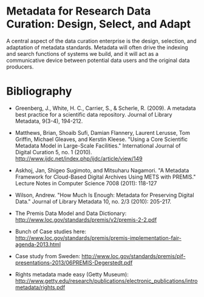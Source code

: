 # Metadata for Research Data Curation: Design, Select, and Adapt

A central aspect of the data curation enterprise is the design, selection, and adaptation of metadata standards. Metadata will often drive the indexing and search functions of systems we build, and it will act as a communicative device between potential data users and the original data producers. 






# Bibliography

- Greenberg, J., White, H. C., Carrier, S., & Scherle, R. (2009). A metadata best practice for a scientific data repository. Journal of Library Metadata, 9(3-4), 194-212.

- Matthews, Brian, Shoaib Sufi, Damian Flannery, Laurent Lerusse,
Tom Griffin, Michael Gleaves, and Kerstin Kleese. "Using a Core
Scientific Metadata Model in Large-Scale Facilities."
International
Journal of Digital Curation
5, no. 1 (2010).
http://www.ijdc.net/index.php/ijdc/article/view/149

- Askhoj, Jan, Shigeo Sugimoto, and Mitsuharu Nagamori. "A
Metadata Framework for Cloud-Based Digital Archives Using
METS with PREMIS."
Lecture Notes in Computer Science
7008
(2011): 118-127

- Wilson, Andrew. "How Much Is Enough: Metadata for Preserving
Digital Data."
Journal of Library Metadata
10, no. 2/3 (2010):
205-217.

- The Premis Data Model and Data Dictionary: http://www.loc.gov/standards/premis/v2/premis-2-2.pdf



- Bunch of Case studies here: http://www.loc.gov/standards/premis/premis-implementation-fair-agenda-2013.html


- Case study from Sweden: http://www.loc.gov/standards/premis/pif-presentations-2013/06PREMIS-Degerstedt.pdf


- Rights metadata made easy (Getty Museum): http://www.getty.edu/research/publications/electronic_publications/intrometadata/rights.pdf